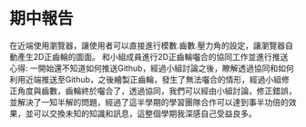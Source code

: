 # 期中報告


在近端使用瀏覽器，讓使用者可以直接進行模數.齒數.壓力角的設定，讓瀏覽器自動產生2D正齒輪的圖面。
和小組成員進行2D正齒輪囓合的協同工作並進行推送
心得:
一開始還不知道如何推送Github，經過小組討論之後，瞭解透過協同和如何利用近端推送至Github，之後繪製正齒輪，發生了無法囓合的情形，經過小組修正角度與齒數，齒輪終於囓合了，透過協同，我們可以經由小組討論，修正錯誤，並解決了一知半解的問題，經過了這半學期的學習團隊合作可以達到事半功倍的效果，並可以交換未知的知識和訊息，這整個學期我深感自己受益良多。
